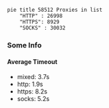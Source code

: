 
```mermaid
pie title 58512 Proxies in list
    "HTTP" : 26998
    "HTTPS": 8929
    "SOCKS" : 30032
```

### Some Info
#### Average Timeout

- mixed: 3.7s
- http: 1.9s
- https: 8.2s
- socks: 5.2s